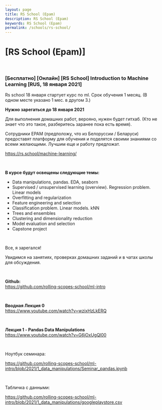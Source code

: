 ```yaml
---
layout: page
title: RS School (Epam)
description: RS School (Epam)
keywords: RS School (Epam)
permalink: /schools/rs-school/
---
```


# [RS School (Epam)]

<br/>

### [Бесплатно] [Онлайн] [RS School] Introduction to Machine Learning [RUS, 18 января 2021]

Rs school 18 января стартует курс по ml. Срок обучения 1 месяц. (В одном месте указано 1 мес. в другом 3.)

**Нужно зарегаться до 18 января 2021**

Для выполнения домашних работ, верояно, нужен будет гитхаб. (Кто не знает что это такое, разберитесь заранее пока есть время).

Сотрудники EPAM (предположу, что из Белоруссии / Беларуси) предоставят платформу для обучения и поделятся своими знаниями со всеми желающими. Лучшим еще и работу предложат.

https://rs.school/machine-learning/

<br/>

**В курсе будут освещены следующие темы:**

- Data manipulations, pandas. EDA, seaborn
- Supervised / unsupervised learning (overview). Regression problem. Linear models
- Overfitting and regularization
- Feature engineering and selection
- Classification problem. Linear models. kNN
- Trees and ensembles
- Clustering and dimensionality reduction
- Model evaluation and selection
- Capstone project

<br/>

Все, я зарегался!

Увидимся на занятиях, проверках домашних заданий и в чатах школы для обсуждения.

<br/>

**Github:**  
https://github.com/rolling-scopes-school/ml-intro

<br/>

**Вводная Лекция 0**  
https://www.youtube.com/watch?v=wzixHzLkERQ

<br/>

**Лекция 1 - Pandas Data Manipulations**  
https://www.youtube.com/watch?v=G6jOxUgQl00

<br/>

Ноутбук семинара:

https://github.com/rolling-scopes-school/ml-intro/blob/2021/1_data_manipulations/Seminar_pandas.ipynb

<br/>

Табличка с данными:

https://github.com/rolling-scopes-school/ml-intro/blob/2021/1_data_manipulations/googleplaystore.csv
